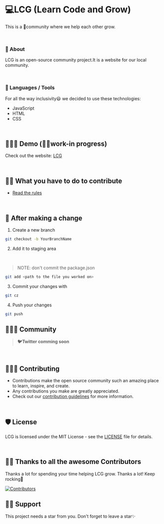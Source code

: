 # 💻LCG (Learn Code and Grow)
This is a 👐community where we help each other grow.

<br>

### 🚀 About
LCG is an open-source community project.It is a website for our local community.

<br>

### 🧰 Languages / Tools

For all the way inclusivity😃 we decided to use these technologies:
- JavaScript
- HTML
- CSS

<br>

## 🧑🏾‍💻 Demo (👷‍♂️work-in progress)

Check out the website: [LCG](https://codedwells.github.io/LCG)

<br>

## 👌🏾 What you have to do to contribute

- [Read the rules](https://github.com/Codedwells/LCG/blob/main/CONTRIBUTING.md#rules)

<br>

## 🥂 After making a change

1. Create a new branch

```bash
git checkout -b YourBranchName
```

2. Add it to staging area

<br>

> NOTE: don't commit the package.json

```bash
git add <path to the file you worked on>
```

3. Commit your changes with

```bash
git cz
```

4. Push your changes

```bash
git push
```

## 👨‍👩‍👦 Community

> **🐦Twitter comming soon**

<br>

## 👩🏽‍💻 Contributing

- Contributions make the open source community such an amazing place to learn, inspire, and create.
- Any contributions you make are greatly appreciated.
- Check out our [contribution guidelines](/CONTRIBUTING.md) for more information.

<br>

## 🛡️ License

LCG is licensed under the MIT License - see the [LICENSE](LICENSE) file for details.

<br>

## 💪🏽 Thanks to all the awesome Contributors

Thanks a lot for spending your time helping LCG grow. Thanks a lot! Keep rocking🍻

[![Contributors](https://contrib.rocks/image?repo=Codedwells/LCG)](https://github.com/Codedwells/LCG/graphs/contributors)

## 🙏🏽 Support

This project needs a star️ from you. Don't forget to leave a star✨
